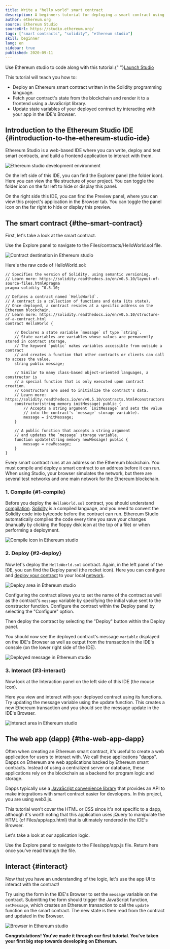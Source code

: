 ```yaml
---
title: Write a "hello world" smart contract
description: A beginners tutorial for deploying a smart contract using Ethereum studio
author: ethereum.org
source: Ethereum Studio
sourceUrl: https://studio.ethereum.org/
tags: ["smart contracts", "solidity", "ethereum studio"]
skill: beginner
lang: en
sidebar: true
published: 2020-09-11
---
```


<InfoBanner emoji=":wave:"> Use Ethereum studio to code along with this tutorial.{" "}<a href="https://studio.ethereum.org/5f575dc426b4730012368389?openFile=README.md">Launch Studio</a></InfoBanner>

This tutorial will teach you how to:

- Deploy an Ethereum smart contract written in the Solidity programming language.
- Fetch your contract's state from the blockchain and render it to a frontend using a JavaScript library.
- Update state variables of your deployed contract by interacting with your app in the IDE's Browser.

## Introduction to the Ethereum Studio IDE {#introduction-to-the-ethereum-studio-ide}

Ethereum Studio is a web-based IDE where you can write, deploy and test smart contracts, and build a frontend application to interact with them.

![Ethereum studio development environment](./studio-ide.png)

On the left side of this IDE, you can find the Explorer panel (the folder icon). Here you can view the file structure of your project. You can toggle the folder icon on the far left to hide or display this panel.

On the right side this IDE, you can find the Preview panel, where you can view this project's application in the Browser tab. You can toggle the panel icon on the far right to hide or display this preview.

## The smart contract {#the-smart-contract}

First, let's take a look at the smart contract.

Use the Explore panel to navigate to the Files/contracts/HelloWorld.sol file.

![Contract destination in Ethereum studio](./contract.png)

Here's the raw code of HelloWorld.sol:

```solidity
// Specifies the version of Solidity, using semantic versioning.
// Learn more: https://solidity.readthedocs.io/en/v0.5.10/layout-of-source-files.html#pragma
pragma solidity ^0.5.10;

// Defines a contract named `HelloWorld`.
// A contract is a collection of functions and data (its state).
// Once deployed, a contract resides at a specific address on the Ethereum blockchain.
// Learn more: https://solidity.readthedocs.io/en/v0.5.10/structure-of-a-contract.html
contract HelloWorld {

    // Declares a state variable `message` of type `string`.
    // State variables are variables whose values are permanently stored in contract storage.
    // The keyword `public` makes variables accessible from outside a contract
    // and creates a function that other contracts or clients can call to access the value.
    string public message;

    // Similar to many class-based object-oriented languages, a constructor is
    // a special function that is only executed upon contract creation.
    // Constructors are used to initialize the contract's data.
    // Learn more: https://solidity.readthedocs.io/en/v0.5.10/contracts.html#constructors
    constructor(string memory initMessage) public {
        // Accepts a string argument `initMessage` and sets the value
        // into the contract's `message` storage variable).
        message = initMessage;
    }

    // A public function that accepts a string argument
    // and updates the `message` storage variable.
    function update(string memory newMessage) public {
        message = newMessage;
    }
}
```

Every smart contract runs at an address on the Ethereum blockchain. You must compile and deploy a smart contract to an address before it can run. When using Studio, your browser simulates the network, but there are several test networks and one main network for the Ethereum blockchain.

### 1. **Compile** {#1-compile}

Before you deploy the `HelloWorld.sol` contract, you should understand [compilation](/developers/docs/smart-contracts/compiling/). [Solidity](https://solidity.readthedocs.io/en/latest/) is a compiled language, and you need to convert the Solidity code into bytecode before the contract can run. Ethereum Studio automatically compiles the code every time you save your changes (manually by clicking the floppy disk icon at the top of a file) or when performing a deployment.

![Compile icon in Ethereum studio](./compile.png)

### 2. **Deploy** {#2-deploy}

Now let's deploy the `HelloWorld.sol` contract. Again, in the left panel of the IDE, you can find the Deploy panel (the rocket icon). Here you can configure and [deploy your contract](/developers/docs/smart-contracts/deploying/) to your local [network](/developers/docs/networks/).

![Deploy area in Ethereum studio](./deploy.png)

Configuring the contract allows you to set the name of the contract as well as the contract's `message` variable by specifying the initial value sent to the constructor function. Configure the contract within the Deploy panel by selecting the "Configure" option.

Then deploy the contract by selecting the "Deploy" button within the Deploy panel.

You should now see the deployed contract's message `variable` displayed on the IDE's Browser as well as output from the transaction in the IDE's console (on the lower right side of the IDE).

![Deployed message in Ethereum studio](./deployed.png)

### 3. **Interact** {#3-interact}

Now look at the Interaction panel on the left side of this IDE (the mouse icon).

Here you view and interact with your deployed contract using its functions. Try updating the message variable using the update function. This creates a new Ethereum transaction and you should see the message update in the IDE's Browser.

![Interact area in Ethereum studio](./function_update.png)

## The web app (dapp) {#the-web-app-dapp}

Often when creating an Ethereum smart contract, it's useful to create a web application for users to interact with. We call these applications "[dapps](/developers/docs/dapps/)". Dapps on Ethereum are web applications backed by Ethereum smart contracts. Instead of using a centralized server or database, these applications rely on the blockchain as a backend for program logic and storage.

Dapps typically use a [JavaScript convenience library](/developers/docs/apis/javascript/) that provides an API to make integrations with smart contract easier for developers. In this project, you are using web3.js.

This tutorial won't cover the HTML or CSS since it's not specific to a dapp, although it's worth noting that this application uses jQuery to manipulate the HTML (of Files/app/app.html) that is ultimately rendered in the IDE's Browser.

Let's take a look at our application logic.

Use the Explore panel to navigate to the Files/app/app.js file.
Return here once you've read through the file.

## Interact {#interact}

Now that you have an understanding of the logic, let's use the app UI to interact with the contract!

Try using the form in the IDE's Browser to set the `message` variable on the contract. Submitting the form should trigger the JavaScript function, `setMessage`, which creates an Ethereum transaction to call the `update` function on the smart contract. The new state is then read from the contract and updated in the Browser.

![Browser in Ethereum studio](./web-app.png)

**Congratulations! You've made it through our first tutorial. You've taken your first big step towards developing on Ethereum.**
